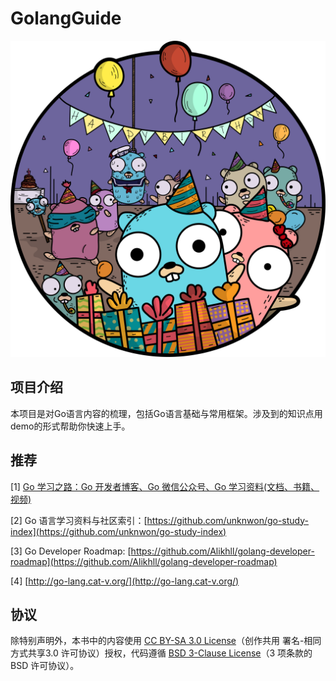 # GolangGuide

![](.gitbook/assets/7th_birthday.png)

## 项目介绍

本项目是对Go语言内容的梳理，包括Go语言基础与常用框架。涉及到的知识点用demo的形式帮助你快速上手。

## 推荐

\[1\] [Go 学习之路：Go 开发者博客、Go 微信公众号、Go 学习资料\(文档、书籍、视频\)](https://github.com/talkgo/read)

\[2\] Go 语言学习资料与社区索引：[https://github.com/unknwon/go-study-index](https://github.com/unknwon/go-study-index)

\[3\] Go Developer Roadmap: [https://github.com/Alikhll/golang-developer-roadmap](https://github.com/Alikhll/golang-developer-roadmap)

\[4\] [http://go-lang.cat-v.org/](http://go-lang.cat-v.org/)

## 协议

除特别声明外，本书中的内容使用 [CC BY-SA 3.0 License](http://creativecommons.org/licenses/by-sa/3.0/)（创作共用 署名-相同方式共享3.0 许可协议）授权，代码遵循 [BSD 3-Clause License](https://github.com/astaxie/build-web-application-with-golang/blob/master/LICENSE.md)（3 项条款的 BSD 许可协议）。

